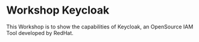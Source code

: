 # Workshop Keycloak
This Workshop is to show the capabilities of Keycloak, an OpenSource IAM Tool developed by RedHat.
